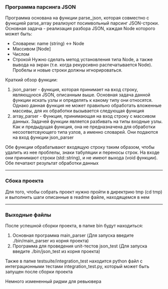 ### Программа парсинга JSON
Программа основана на функции parse_json, которая совместно с 
функцией parse_array реализуют посимвольный парсинг JSON-строки.
Основная задача - реализация разбора JSON, каждая Node которого может быть:
- Словарем: name (string) <-> Node
- Массивом [Node]
- Числом
- Строкой
  Нужно сделать метод установления типа Node, а также вывода на экран (т.е. когда рекурсивно распечатывается Node). Пробелы и новые строки должны игнорироваться.

Краткий обзор функции:
1) json_parser - функция, которая принимает на вход строку, являющуюся JSON, описанным выше.
Основная задача данной функции искать узлы и определять к какому типу они относятся.
Однако данная функция не может правильно обработать вложенные массивы, для их обработки вызывается следующая функция
2) array_parser - Функция, принимающая на вход строку с массивом данных. Задачей функции является разбивать на типы входные узлы.
Как и предыдущая функция, она не предназначена для обработки несоответсвующего типа узлов, а именно словарей.
Они подаются на вход функции json_parser

Обе функции обрабатывают входящую строку таким образом, чтобы удалить из нее проблелы, знаки табуляции и переносы строк.
На входе они принимают строки (std::string), и не имеют выхода (void функции). Обе печатают результат обработки данных

---
### Сбока проекта
Для того, чтобы собрать проект нужно пройти в директрию tmp (cd tmp) и выполнить шаги описанные в readme файле, находящемся в нем

---
### Выходные файлы

После успешной сборки проекта, в папке bin будут находиться:
1) Основная программа main_parser (Для запуска введите ./bin/main_parser из корня проекта)
2) Программа для проведения unit-тестов json_test (Для запуска введите ./bin/json_test из корня проекта)

Также в папке testsuite/integration_test находится python файл с интеграционными тестами integration_test.py,
который может быть запущен после сборки проекта


Немного измененный ридми для ревьювера